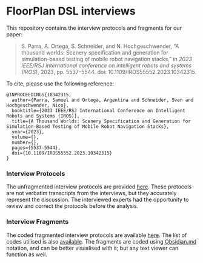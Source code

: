 # FloorPlan DSL interviews

This repository contains the interview protocols and fragments for our paper:

> S. Parra, A. Ortega, S. Schneider, and N. Hochgeschwender, “A thousand worlds: Scenery specification and generation for simulation-based testing of mobile robot navigation stacks,” in *2023 IEEE/RSJ international conference on intelligent robots and systems (IROS)*, 2023, pp. 5537–5544. doi: 10.1109/IROS55552.2023.10342315.


To cite, please use the following reference: 

```
@INPROCEEDINGS{10342315,
  author={Parra, Samuel and Ortega, Argentina and Schneider, Sven and Hochgeschwender, Nico},
  booktitle={2023 IEEE/RSJ International Conference on Intelligent Robots and Systems (IROS)}, 
  title={A Thousand Worlds: Scenery Specification and Generation for Simulation-Based Testing of Mobile Robot Navigation Stacks}, 
  year={2023},
  volume={},
  number={},
  pages={5537-5544},
  doi={10.1109/IROS55552.2023.10342315}
}
```

### Interview Protocols

The unfragmented interview protocols are provided [here](/protocols/). These protocols are not verbatim transcripts from the interviews, but they accurately represent the discussion. The interviewed experts had the opportunity to review and correct the protocols before the analysis.

### Interview Fragments
 
The coded fragmented interview protocols are available [here](/fragments/). The list of codes utilised is also [available](/fragments/codes.md). The fragments are coded using [Obsidian.md](https://obsidian.md/) notation, and can be better visualised with it; but any text viewer can function as well.
